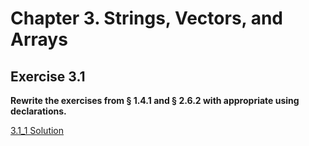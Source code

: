 # Chapter 3. Strings, Vectors, and Arrays

## Exercise 3.1

**Rewrite the exercises from § 1.4.1 and § 2.6.2 with appropriate using declarations.**

[3.1_1 Solution](https://github.com/Yunxiang-Li/Cpp_Primer/blob/master/Chapter%203.%20Strings,%20Vectors,%20and%20Arrays/Codes/3.1_1.cpp)
